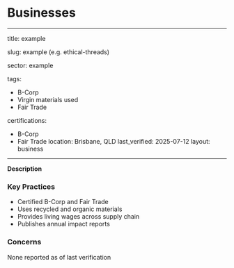 # Businesses

---

title: example

slug: example (e.g. ethical-threads)

sector: example

tags:
  - B-Corp
  - Virgin materials used
  - Fair Trade

certifications:
- B-Corp
- Fair Trade
location: Brisbane, QLD
last_verified: 2025-07-12
layout: business
---

**Description**

### Key Practices

- Certified B-Corp and Fair Trade
- Uses recycled and organic materials
- Provides living wages across supply chain
- Publishes annual impact reports

### Concerns

None reported as of last verification
